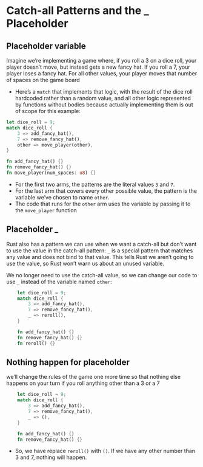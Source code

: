 # Catch-all Patterns and the _ Placeholder


## Placeholder variable 

Imagine we’re implementing a game where, if you roll a 3 on a dice roll, your player doesn’t move, but instead gets a new fancy hat. If you roll a 7, your player loses a fancy hat. For all other values, your player moves that number of spaces on the game board

- Here’s a `match` that implements that logic, with the result of the dice roll hardcoded rather than a random value, and all other logic represented by functions without bodies because actually implementing them is out of scope for this example:

```rs
let dice_roll = 9;
match dice_roll {
    3 => add_fancy_hat(),
    7 => remove_fancy_hat(),
    other => move_player(other),
}

fn add_fancy_hat() {}
fn remove_fancy_hat() {}
fn move_player(num_spaces: u8) {}
```

- For the first two arms, the patterns are the literal values `3` and `7`. 
- For the last arm that covers every other possible value, the pattern is the variable we’ve chosen to name `other`. 
- The code that runs for the `other` arm uses the variable by passing it to the `move_player` function


## Placeholder _

Rust also has a pattern we can use when we want a catch-all but don’t want to use the value in the catch-all pattern: `_` is a special pattern that matches any value and does not bind to that value. This tells Rust we aren’t going to use the value, so Rust won’t warn us about an unused variable.

We no longer need to use the catch-all value, so we can change our code to use `_` instead of the variable named `other`:

```rs
    let dice_roll = 9;
    match dice_roll {
        3 => add_fancy_hat(),
        7 => remove_fancy_hat(),
        _ => reroll(),
    }

    fn add_fancy_hat() {}
    fn remove_fancy_hat() {}
    fn reroll() {}
```

## Nothing happen for placeholder

we’ll change the rules of the game one more time so that nothing else happens on your turn if you roll anything other than a 3 or a 7

```rs
    let dice_roll = 9;
    match dice_roll {
        3 => add_fancy_hat(),
        7 => remove_fancy_hat(),
        _ => (),
    }

    fn add_fancy_hat() {}
    fn remove_fancy_hat() {}
```

- So, we have replace `reroll()` with `()`. If we have any other number than 3 and 7, nothing will happen.